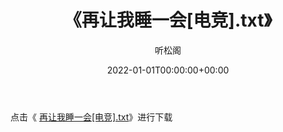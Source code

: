 ﻿---
title:  《再让我睡一会[电竞].txt》
date:   2022-01-01T00:00:00+00:00
author: 听松阁
layout: post
permalink: /再让我睡一会[电竞]/
categories: 小说
tags: [小说]
---

点击《 [再让我睡一会[电竞].txt](http://img.660000.xyz/bookstukust/book/bntxt/10/再让我睡一会[电竞].txt)》进行下载